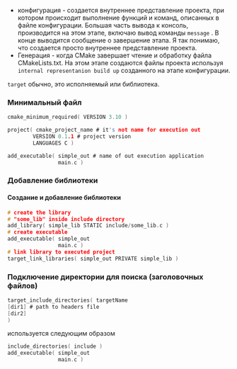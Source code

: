  - конфигурация - создается внутреннее представление проекта, при котором происходит выполнение функций и команд, описанных в файле конфигурации. Большая часть вывода к консоль, производится на этом этапе, включаю вывод команды `message` . В конце выводится сообщение о завершение этапа. Я так понимаю, что создается просто внутреннее представление проекта. 
 - Генерация - когда CMake завершает чтение и обработку файла CMakeLists.txt. На этом этапе создаются файлы проекта используя `internal representanion build up` созданного на этапе конфигурации. 

`target` обычно, это исполняемый или библиотека.
### Минимальный файл
```c
cmake_minimum_required( VERSION 3.10 )

project( cmake_project_name # it's not name for execution out
		VERSION 0.1.1 # project version
		LANGUAGES C )

add_executable( simple_out # name of out execution application
	            main.c )
```
### Добавление библиотеки
#### Создание и добавление библиотеки 
```c
# create the library
# "some_lib" inside include directory
add_library( simple_lib STATIC include/some_lib.c )
# create executable
add_executable( simple_out
	            main.c )
# link library to executed project
target_link_libraries( simple_out PRIVATE simple_lib )
```
### Подключение директории для поиска (заголовочных файлов)
```c
target_include_directories( targetName 
[dir1] # path to headers file
[dir2]
)
```
используется следующим образом
```c
include_directories( include )
add_executable( simple_out
	            main.c )
```